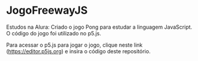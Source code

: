 # JogoFreewayJS

Estudos na Alura: Criado o jogo Pong para estudar a linguagem JavaScript. O código do jogo foi utilizado no p5.js.

Para acessar o p5.js para jogar o jogo, clique neste link (https://editor.p5js.org) e insira o código deste repositório.
